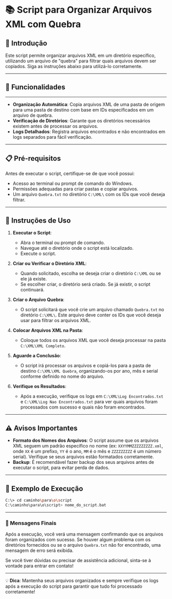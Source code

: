 # 📚 Script para Organizar Arquivos XML com Quebra

## 📜 Introdução

Este script permite organizar arquivos XML em um diretório específico, utilizando um arquivo de "quebra" para filtrar quais arquivos devem ser copiados. Siga as instruções abaixo para utilizá-lo corretamente.

---

## 🚀 Funcionalidades

---

- **Organização Automática**: Copia arquivos XML de uma pasta de origem para uma pasta de destino com base em IDs especificados em um arquivo de quebra.
- **Verificação de Diretórios**: Garante que os diretórios necessários existem antes de processar os arquivos.
- **Logs Detalhados**: Registra arquivos encontrados e não encontrados em logs separados para fácil verificação.

---

## 📋 Pré-requisitos

Antes de executar o script, certifique-se de que você possui:

- Acesso ao terminal ou prompt de comando do Windows.
- Permissões adequadas para criar pastas e copiar arquivos.
- Um arquivo `Quebra.txt` no diretório `C:\XML\` com os IDs que você deseja filtrar.

---

## 🔧 Instruções de Uso

1. **Executar o Script**:
   - Abra o terminal ou prompt de comando.
   - Navegue até o diretório onde o script está localizado.
   - Execute o script.

2. **Criar ou Verificar o Diretório XML**:
   - Quando solicitado, escolha se deseja criar o diretório `C:\XML` ou se ele já existe.
   - Se escolher criar, o diretório será criado. Se já existir, o script continuará.

3. **Criar o Arquivo Quebra**:
   - O script solicitará que você crie um arquivo chamado `Quebra.txt` no diretório `C:\XML\`. Este arquivo deve conter os IDs que você deseja usar para filtrar os arquivos XML.

4. **Colocar Arquivos XML na Pasta**:
   - Coloque todos os arquivos XML que você deseja processar na pasta `C:\XML\XML Completo`.

5. **Aguarde a Conclusão**:
   - O script irá processar os arquivos e copiá-los para a pasta de destino `C:\XML\XML Quebra`, organizando-os por ano, mês e serial conforme definido no nome do arquivo.

6. **Verifique os Resultados**:
   - Após a execução, verifique os logs em `C:\XML\Log Encontrados.txt` e `C:\XML\Log Nao Encontrados.txt` para ver quais arquivos foram processados com sucesso e quais não foram encontrados.

---

## ⚠️ Avisos Importantes

- **Formato dos Nomes dos Arquivos**: O script assume que os arquivos XML seguem um padrão específico no nome (ex: `XXYYMMZZZZZZZZZ.xml`, onde `XX` é um prefixo, `YY` é o ano, `MM` é o mês e `ZZZZZZZZZ` é um número serial). Verifique se seus arquivos estão formatados corretamente.
- **Backup**: É recomendável fazer backup dos seus arquivos antes de executar o script, para evitar perda de dados.

---

## 📄 Exemplo de Execução

```bash
C:\> cd caminho\para\o\script
C:\caminho\para\o\script> nome_do_script.bat
```

---

### 🌟 Mensagens Finais

Após a execução, você verá uma mensagem confirmando que os arquivos foram organizados com sucesso. Se houver algum problema com os diretórios fornecidos ou se o arquivo `Quebra.txt` não for encontrado, uma mensagem de erro será exibida.

Se você tiver dúvidas ou precisar de assistência adicional, sinta-se à vontade para entrar em contato!

---

💡 **Dica**: Mantenha seus arquivos organizados e sempre verifique os logs após a execução do script para garantir que tudo foi processado corretamente!
